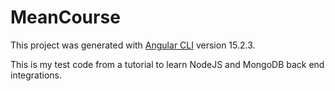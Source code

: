 # MeanCourse

This project was generated with [Angular CLI](https://github.com/angular/angular-cli) version 15.2.3.

This is my test code from a tutorial to learn NodeJS and MongoDB back end integrations.
